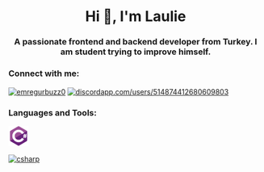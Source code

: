 <h1 align="center">Hi 👋, I'm Laulie</h1>
<h3 align="center">A passionate frontend and backend developer from Turkey. I am  student trying to improve himself.</h3>

<h3 align="left">Connect with me:</h3>
<p align="left">
<a href="https://instagram.com/emregurbuzz0" target="blank"><img align="center" src="https://raw.githubusercontent.com/rahuldkjain/github-profile-readme-generator/master/src/images/icons/Social/instagram.svg" alt="emregurbuzz0" height="30" width="40" /></a>
<a href="https://discord.gg/discordapp.com/users/1013452325240721448" target="blank"><img align="center" src="https://raw.githubusercontent.com/rahuldkjain/github-profile-readme-generator/master/src/images/icons/Social/discord.svg" alt="discordapp.com/users/514874412680609803" height="30" width="40" /></a>
</p>

<h3 align="left">Languages and Tools:</h3>
<p align="left"> <a href="https://www.w3schools.com/cs/" target="_blank" rel="noreferrer"> <img src="https://raw.githubusercontent.com/devicons/devicon/master/icons/csharp/csharp-original.svg" alt="csharp" width="40" height="40"/></p> <p align="left"> <a href="" target="_blank" rel="noreferrer"> <img src="https://icon.icepanel.io/Technology/svg/C%2B%2B-%28CPlusPlus%29.svg" alt="csharp" width="40" height="40"/></p>
